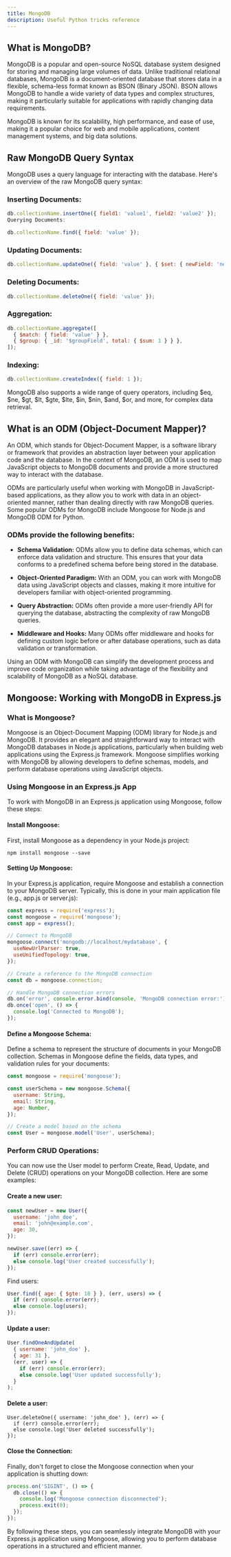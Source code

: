 ```yaml
---
title: MongoDB
description: Useful Python tricks reference
---
```


## What is MongoDB?
MongoDB is a popular and open-source NoSQL database system designed for storing and managing large volumes of data. Unlike traditional relational databases, MongoDB is a document-oriented database that stores data in a flexible, schema-less format known as BSON (Binary JSON). BSON allows MongoDB to handle a wide variety of data types and complex structures, making it particularly suitable for applications with rapidly changing data requirements.

MongoDB is known for its scalability, high performance, and ease of use, making it a popular choice for web and mobile applications, content management systems, and big data solutions.

## Raw MongoDB Query Syntax
MongoDB uses a query language for interacting with the database. Here's an overview of the raw MongoDB query syntax:

### Inserting Documents:

```js
db.collectionName.insertOne({ field1: 'value1', field2: 'value2' });
Querying Documents:
```

```js
db.collectionName.find({ field: 'value' });
```
### Updating Documents:

```js
db.collectionName.updateOne({ field: 'value' }, { $set: { newField: 'newValue' } });
```

### Deleting Documents:

```js
db.collectionName.deleteOne({ field: 'value' });
```

### Aggregation:

```js
db.collectionName.aggregate([
  { $match: { field: 'value' } },
  { $group: { _id: '$groupField', total: { $sum: 1 } } },
]);
```

### Indexing:

```js
db.collectionName.createIndex({ field: 1 });
```
MongoDB also supports a wide range of query operators, including $eq, $ne, $gt, $lt, $gte, $lte, $in, $nin, $and, $or, and more, for complex data retrieval.

## What is an ODM (Object-Document Mapper)?
An ODM, which stands for Object-Document Mapper, is a software library or framework that provides an abstraction layer between your application code and the database. In the context of MongoDB, an ODM is used to map JavaScript objects to MongoDB documents and provide a more structured way to interact with the database.

ODMs are particularly useful when working with MongoDB in JavaScript-based applications, as they allow you to work with data in an object-oriented manner, rather than dealing directly with raw MongoDB queries. Some popular ODMs for MongoDB include Mongoose for Node.js and MongoDB ODM for Python.

### ODMs provide the following benefits:

- **Schema Validation:** ODMs allow you to define data schemas, which can enforce data validation and structure. This ensures that your data conforms to a predefined schema before being stored in the database.

- **Object-Oriented Paradigm:** With an ODM, you can work with MongoDB data using JavaScript objects and classes, making it more intuitive for developers familiar with object-oriented programming.

- **Query Abstraction:** ODMs often provide a more user-friendly API for querying the database, abstracting the complexity of raw MongoDB queries.

- **Middleware and Hooks:** Many ODMs offer middleware and hooks for defining custom logic before or after database operations, such as data validation or transformation.

Using an ODM with MongoDB can simplify the development process and improve code organization while taking advantage of the flexibility and scalability of MongoDB as a NoSQL database.

## Mongoose: Working with MongoDB in Express.js
### What is Mongoose?
Mongoose is an Object-Document Mapping (ODM) library for Node.js and MongoDB. It provides an elegant and straightforward way to interact with MongoDB databases in Node.js applications, particularly when building web applications using the Express.js framework. Mongoose simplifies working with MongoDB by allowing developers to define schemas, models, and perform database operations using JavaScript objects.

### Using Mongoose in an Express.js App
To work with MongoDB in an Express.js application using Mongoose, follow these steps:

#### Install Mongoose:

First, install Mongoose as a dependency in your Node.js project:

```
npm install mongoose --save
```
#### Setting Up Mongoose:

In your Express.js application, require Mongoose and establish a connection to your MongoDB server. Typically, this is done in your main application file (e.g., app.js or server.js):

```js
const express = require('express');
const mongoose = require('mongoose');
const app = express();

// Connect to MongoDB
mongoose.connect('mongodb://localhost/mydatabase', {
  useNewUrlParser: true,
  useUnifiedTopology: true,
});

// Create a reference to the MongoDB connection
const db = mongoose.connection;

// Handle MongoDB connection errors
db.on('error', console.error.bind(console, 'MongoDB connection error:'));
db.once('open', () => {
  console.log('Connected to MongoDB');
});
```
#### Define a Mongoose Schema:

Define a schema to represent the structure of documents in your MongoDB collection. Schemas in Mongoose define the fields, data types, and validation rules for your documents:

```js
const mongoose = require('mongoose');

const userSchema = new mongoose.Schema({
  username: String,
  email: String,
  age: Number,
});

// Create a model based on the schema
const User = mongoose.model('User', userSchema);
```
### Perform CRUD Operations:

You can now use the User model to perform Create, Read, Update, and Delete (CRUD) operations on your MongoDB collection. Here are some examples:

#### Create a new user:

```js
const newUser = new User({
  username: 'john_doe',
  email: 'john@example.com',
  age: 30,
});

newUser.save((err) => {
  if (err) console.error(err);
  else console.log('User created successfully');
});
```

Find users:

```js
User.find({ age: { $gte: 18 } }, (err, users) => {
  if (err) console.error(err);
  else console.log(users);
});
```

#### Update a user:

```js
User.findOneAndUpdate(
  { username: 'john_doe' },
  { age: 31 },
  (err, user) => {
    if (err) console.error(err);
    else console.log('User updated successfully');
  }
);
```

#### Delete a user:

```
User.deleteOne({ username: 'john_doe' }, (err) => {
  if (err) console.error(err);
  else console.log('User deleted successfully');
});
```

#### Close the Connection:

Finally, don't forget to close the Mongoose connection when your application is shutting down:

```js
process.on('SIGINT', () => {
  db.close(() => {
    console.log('Mongoose connection disconnected');
    process.exit(0);
  });
});
```
By following these steps, you can seamlessly integrate MongoDB with your Express.js application using Mongoose, allowing you to perform database operations in a structured and efficient manner.